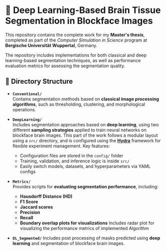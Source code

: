 # 🧠 Deep Learning-Based Brain Tissue Segmentation in Blockface Images

This repository contains the complete work for my **Master's thesis**, completed as part of the *Computer Simulation in Science* program at **Bergische Universität Wuppertal**, Germany.

The repository includes implementations for both classical and deep learning-based segmentation techniques, as well as performance evaluation metrics for assessing the segmentation quality.

## 📁 Directory Structure

- **`Conventional/`**  
  Contains segmentation methods based on **classical image processing algorithms**, such as thresholding, clustering, and morphological operations.

- **`DeepLearning/`**  
  Includes segmentation approaches based on **deep learning**, using two different **sampling strategies** applied to train neural networks on blockface brain images.
  This part of the work follows a modular layout using a `src/` directory, and is configured using the **[Hydra](https://hydra.cc)** framework for flexible experiment management.
  Key features:
  - Configuration files are stored in the `config/` folder
  - Training, validation, and inference logic is inside `src/`
  - Easily switch models, datasets, and hyperparameters via YAML configs

- **`Metrics/`**  
  Provides scripts for **evaluating segmentation performance**, including:
  - **Hausdorff Distance (HD)**
  - **F1 Score**
  - **Jaccard scores**
  - **Precision**
  - **Recall**
  - **Boundary overlap plots for visualizations**
  Includes radar plot for visualizing the performance metrics of implemented Algorithm

- **`DL_Segmented/`**
  Includes post processing of masks predicted using **deep learning** and segmentation of blockface brain images.
